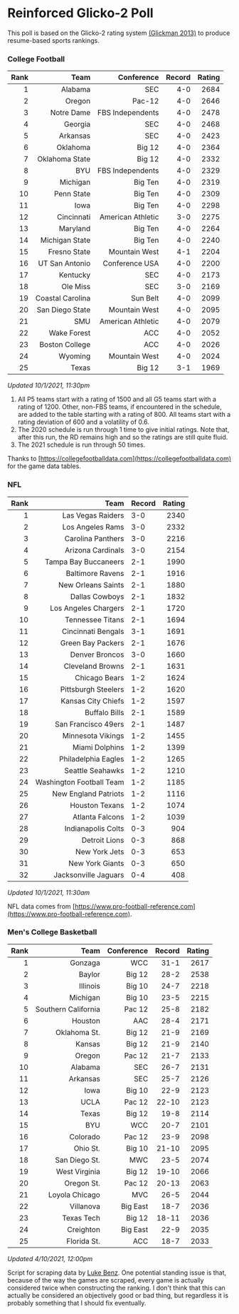 # Reinforced Glicko-2 Poll

This poll is based on the Glicko-2 rating system [\(Glickman 2013\)](http://glicko.net/glicko/glicko2.pdf) to produce resume-based sports rankings.

### College Football
| Rank  | Team                 | Conference           | Record   | Rating |
| ---:  | ---:                 | ---:                 | ---:     | ---:   |
| 1     | Alabama              | SEC                  | 4-0      | 2684   |
| 2     | Oregon               | Pac-12               | 4-0      | 2646   |
| 3     | Notre Dame           | FBS Independents     | 4-0      | 2478   |
| 4     | Georgia              | SEC                  | 4-0      | 2468   |
| 5     | Arkansas             | SEC                  | 4-0      | 2423   |
| 6     | Oklahoma             | Big 12               | 4-0      | 2364   |
| 7     | Oklahoma State       | Big 12               | 4-0      | 2332   |
| 8     | BYU                  | FBS Independents     | 4-0      | 2329   |
| 9     | Michigan             | Big Ten              | 4-0      | 2319   |
| 10    | Penn State           | Big Ten              | 4-0      | 2309   |
| 11    | Iowa                 | Big Ten              | 4-0      | 2298   |
| 12    | Cincinnati           | American Athletic    | 3-0      | 2275   |
| 13    | Maryland             | Big Ten              | 4-0      | 2264   |
| 14    | Michigan State       | Big Ten              | 4-0      | 2240   |
| 15    | Fresno State         | Mountain West        | 4-1      | 2204   |
| 16    | UT San Antonio       | Conference USA       | 4-0      | 2200   |
| 17    | Kentucky             | SEC                  | 4-0      | 2173   |
| 18    | Ole Miss             | SEC                  | 3-0      | 2169   |
| 19    | Coastal Carolina     | Sun Belt             | 4-0      | 2099   |
| 20    | San Diego State      | Mountain West        | 4-0      | 2095   |
| 21    | SMU                  | American Athletic    | 4-0      | 2079   |
| 22    | Wake Forest          | ACC                  | 4-0      | 2052   |
| 23    | Boston College       | ACC                  | 4-0      | 2026   |
| 24    | Wyoming              | Mountain West        | 4-0      | 2024   |
| 25    | Texas                | Big 12               | 3-1      | 1969   |
_Updated 10/1/2021, 11:30pm_

1. All P5 teams start with a rating of 1500 and all G5 teams start with a rating of 1200. Other, non-FBS teams, if encountered in the schedule, are added to the table starting with a rating of 800. All teams start with a rating deviation of 600 and a volatility of 0.6.
2. The 2020 schedule is run through 1 time to give initial ratings. Note that, after this run, the RD remains high and so the ratings are still quite fluid.
3. The 2021 schedule is run through 50 times.

Thanks to [https://collegefootballdata.com](https://collegefootballdata.com) for the game data tables.

### NFL
| Rank  | Team                       | Record   | Rating |
| ---:  | ---:                       | :---     | ---:   |
| 1     | Las Vegas Raiders          | 3-0      | 2340   |
| 2     | Los Angeles Rams           | 3-0      | 2332   |
| 3     | Carolina Panthers          | 3-0      | 2216   |
| 4     | Arizona Cardinals          | 3-0      | 2154   |
| 5     | Tampa Bay Buccaneers       | 2-1      | 1990   |
| 6     | Baltimore Ravens           | 2-1      | 1916   |
| 7     | New Orleans Saints         | 2-1      | 1880   |
| 8     | Dallas Cowboys             | 2-1      | 1832   |
| 9     | Los Angeles Chargers       | 2-1      | 1720   |
| 10    | Tennessee Titans           | 2-1      | 1694   |
| 11    | Cincinnati Bengals         | 3-1      | 1691   |
| 12    | Green Bay Packers          | 2-1      | 1676   |
| 13    | Denver Broncos             | 3-0      | 1660   |
| 14    | Cleveland Browns           | 2-1      | 1631   |
| 15    | Chicago Bears              | 1-2      | 1624   |
| 16    | Pittsburgh Steelers        | 1-2      | 1620   |
| 17    | Kansas City Chiefs         | 1-2      | 1597   |
| 18    | Buffalo Bills              | 2-1      | 1589   |
| 19    | San Francisco 49ers        | 2-1      | 1487   |
| 20    | Minnesota Vikings          | 1-2      | 1455   |
| 21    | Miami Dolphins             | 1-2      | 1399   |
| 22    | Philadelphia Eagles        | 1-2      | 1265   |
| 23    | Seattle Seahawks           | 1-2      | 1210   |
| 24    | Washington Football Team   | 1-2      | 1185   |
| 25    | New England Patriots       | 1-2      | 1116   |
| 26    | Houston Texans             | 1-2      | 1074   |
| 27    | Atlanta Falcons            | 1-2      | 1039   |
| 28    | Indianapolis Colts         | 0-3      | 904    |
| 29    | Detroit Lions              | 0-3      | 868    |
| 30    | New York Jets              | 0-3      | 653    |
| 31    | New York Giants            | 0-3      | 650    |
| 32    | Jacksonville Jaguars       | 0-4      | 408    |
_Updated 10/1/2021, 11:30am_

NFL data comes from [https://www.pro-football-reference.com](https://www.pro-football-reference.com).

### Men's College Basketball
| Rank  | Team                 | Conference | Record   | Rating |
| ---:  | ---:                 | ---:       | ---:     | ---:   |
| 1     | Gonzaga              | WCC        | 31-1     | 2617   |
| 2     | Baylor               | Big 12     | 28-2     | 2538   |
| 3     | Illinois             | Big 10     | 24-7     | 2218   |
| 4     | Michigan             | Big 10     | 23-5     | 2215   |
| 5     | Southern California  | Pac 12     | 25-8     | 2182   |
| 6     | Houston              | AAC        | 28-4     | 2171   |
| 7     | Oklahoma St.         | Big 12     | 21-9     | 2169   |
| 8     | Kansas               | Big 12     | 21-9     | 2140   |
| 9     | Oregon               | Pac 12     | 21-7     | 2133   |
| 10    | Alabama              | SEC        | 26-7     | 2131   |
| 11    | Arkansas             | SEC        | 25-7     | 2126   |
| 12    | Iowa                 | Big 10     | 22-9     | 2123   |
| 13    | UCLA                 | Pac 12     | 22-10    | 2123   |
| 14    | Texas                | Big 12     | 19-8     | 2114   |
| 15    | BYU                  | WCC        | 20-7     | 2101   |
| 16    | Colorado             | Pac 12     | 23-9     | 2098   |
| 17    | Ohio St.             | Big 10     | 21-10    | 2095   |
| 18    | San Diego St.        | MWC        | 23-5     | 2074   |
| 19    | West Virginia        | Big 12     | 19-10    | 2066   |
| 20    | Oregon St.           | Pac 12     | 20-13    | 2063   |
| 21    | Loyola Chicago       | MVC        | 26-5     | 2044   |
| 22    | Villanova            | Big East   | 18-7     | 2036   |
| 23    | Texas Tech           | Big 12     | 18-11    | 2036   |
| 24    | Creighton            | Big East   | 22-9     | 2035   |
| 25    | Florida St.          | ACC        | 18-7     | 2033   |
_Updated 4/10/2021, 12:00pm_

Script for scraping data by [Luke Benz](https://github.com/lbenz731/NCAA_Hoops).
One potential standing issue is that, because of the way the games are scraped, every game is actually considered twice when constructing the ranking. I don't think that this can actually be considered an objectively good or bad thing, but regardless it is probably something that I should fix eventually.
